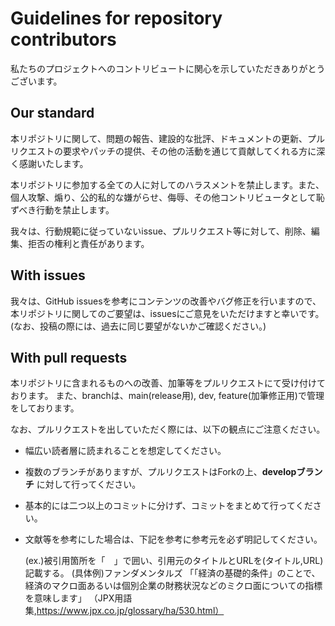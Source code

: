 # Guidelines for repository contributors

私たちのプロジェクトへのコントリビュートに関心を示していただきありがとうございます。

<!-- 後ほど本リポジトリの目的を記載 -->


<!-- 後ほど本リポジトリの概要を記載 -->


## Our standard

本リポジトリに関して、問題の報告、建設的な批評、ドキュメントの更新、プルリクエストの要求やパッチの提供、その他の活動を通じて貢献してくれる方に深く感謝いたします。

本リポジトリに参加する全ての人に対してのハラスメントを禁止します。また、個人攻撃、煽り、公的私的な嫌がらせ、侮辱、その他コントリビュータとして恥ずべき行動を禁止します。

我々は、行動規範に従っていないissue、プルリクエスト等に対して、削除、編集、拒否の権利と責任があります。

## With issues
我々は、GitHub issuesを参考にコンテンツの改善やバグ修正を行いますので、本リポジトリに関してのご要望は、issuesにご意見をいただけますと幸いです。(なお、投稿の際には、過去に同じ要望がないかご確認ください。)

## With pull requests
本リポジトリに含まれるものへの改善、加筆等をプルリクエストにて受け付けております。
また、branchは、main(release用), dev, feature(加筆修正用)で管理をしております。

なお、プルリクエストを出していただく際には、以下の観点にご注意ください。

- 幅広い読者層に読まれることを想定してください。
- 複数のブランチがありますが、プルリクエストはForkの上、**developブランチ** に対して行ってください。
- 基本的には二つ以上のコミットに分けず、コミットをまとめて行ってください。
- 文献等を参考にした場合は、下記を参考に参考元を必ず明記してください。

    (ex.)被引用箇所を「　」で囲い、引用元のタイトルとURLを(タイトル,URL)記載する。
    (具体例)ファンダメンタルズ
    「「経済の基礎的条件」のことで、経済のマクロ面あるいは個別企業の財務状況などのミクロ面についての指標を意味します」
    （JPX用語集,https://www.jpx.co.jp/glossary/ha/530.html）